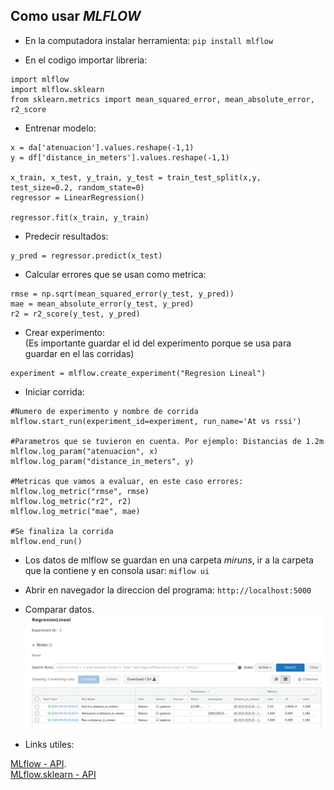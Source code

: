 ## Como usar _MLFLOW_

- En la computadora instalar herramienta:
`pip install mlflow`

- En el codigo importar libreria:
~~~  
import mlflow  
import mlflow.sklearn  
from sklearn.metrics import mean_squared_error, mean_absolute_error, r2_score
~~~
- Entrenar modelo:
~~~
x = da['atenuacion'].values.reshape(-1,1)
y = df['distance_in_meters'].values.reshape(-1,1)

x_train, x_test, y_train, y_test = train_test_split(x,y, test_size=0.2, random_state=0)
regressor = LinearRegression()

regressor.fit(x_train, y_train)
~~~

- Predecir resultados:
~~~
y_pred = regressor.predict(x_test)
~~~

- Calcular errores que se usan como metrica:
~~~
rmse = np.sqrt(mean_squared_error(y_test, y_pred))
mae = mean_absolute_error(y_test, y_pred)
r2 = r2_score(y_test, y_pred)
~~~

- Crear experimento:  
(Es importante guardar el id del experimento porque se usa para guardar en el las corridas)
~~~
experiment = mlflow.create_experiment("Regresion Lineal")
~~~

- Iniciar corrida:
~~~ 
#Numero de experimento y nombre de corrida
mlflow.start_run(experiment_id=experiment, run_name='At vs rssi')

#Parametros que se tuvieron en cuenta. Por ejemplo: Distancias de 1.2m
mlflow.log_param("atenuacion", x)
mlflow.log_param("distance_in_meters", y)

#Metricas que vamos a evaluar, en este caso errores:
mlflow.log_metric("rmse", rmse)
mlflow.log_metric("r2", r2)
mlflow.log_metric("mae", mae)

#Se finaliza la corrida
mlflow.end_run()
~~~

- Los datos de mlflow se guardan en una carpeta _miruns_, ir a la carpeta que la contiene y en consola usar:
`miflow ui`

- Abrir en navegador la direccion del programa: `http://localhost:5000`

- Comparar datos.  
![Screenshot](regresion_lineal.png) 

- Links utiles:

[MLflow - API](https://www.mlflow.org/docs/latest/python_api/mlflow.html).  
[MLflow.sklearn - API](hhttps://www.mlflow.org/docs/latest/python_api/mlflow.sklearn.html)

